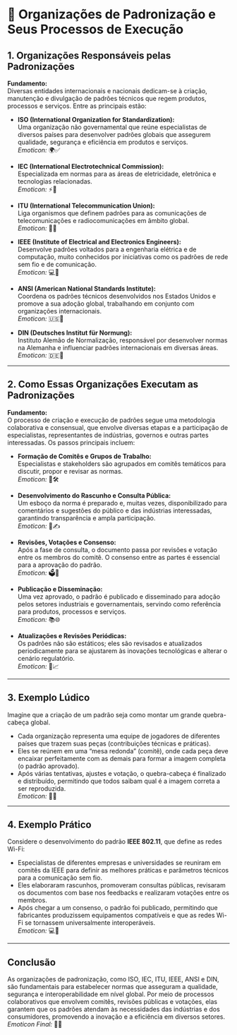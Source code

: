 # 📏 Organizações de Padronização e Seus Processos de Execução

## 1. Organizações Responsáveis pelas Padronizações
**Fundamento:**  
Diversas entidades internacionais e nacionais dedicam-se à criação, manutenção e divulgação de padrões técnicos que regem produtos, processos e serviços. Entre as principais estão:

- **ISO (International Organization for Standardization):**  
  Uma organização não governamental que reúne especialistas de diversos países para desenvolver padrões globais que assegurem qualidade, segurança e eficiência em produtos e serviços.  
  *Emoticon:* 🌍✅

- **IEC (International Electrotechnical Commission):**  
  Especializada em normas para as áreas de eletricidade, eletrônica e tecnologias relacionadas.  
  *Emoticon:* ⚡🔌

- **ITU (International Telecommunication Union):**  
  Liga organismos que definem padrões para as comunicações de telecomunicações e radiocomunicações em âmbito global.  
  *Emoticon:* 📡🌐

- **IEEE (Institute of Electrical and Electronics Engineers):**  
  Desenvolve padrões voltados para a engenharia elétrica e de computação, muito conhecidos por iniciativas como os padrões de rede sem fio e de comunicação.  
  *Emoticon:* 💻📶

- **ANSI (American National Standards Institute):**  
  Coordena os padrões técnicos desenvolvidos nos Estados Unidos e promove a sua adoção global, trabalhando em conjunto com organizações internacionais.  
  *Emoticon:* 🇺🇸📜

- **DIN (Deutsches Institut für Normung):**  
  Instituto Alemão de Normalização, responsável por desenvolver normas na Alemanha e influenciar padrões internacionais em diversas áreas.  
  *Emoticon:* 🇩🇪📏

---

## 2. Como Essas Organizações Executam as Padronizações
**Fundamento:**  
O processo de criação e execução de padrões segue uma metodologia colaborativa e consensual, que envolve diversas etapas e a participação de especialistas, representantes de indústrias, governos e outras partes interessadas. Os passos principais incluem:

- **Formação de Comitês e Grupos de Trabalho:**  
  Especialistas e stakeholders são agrupados em comitês temáticos para discutir, propor e revisar as normas.  
  *Emoticon:* 👥🛠️

- **Desenvolvimento do Rascunho e Consulta Pública:**  
  Um esboço da norma é preparado e, muitas vezes, disponibilizado para comentários e sugestões do público e das indústrias interessadas, garantindo transparência e ampla participação.  
  *Emoticon:* 📄✍️

- **Revisões, Votações e Consenso:**  
  Após a fase de consulta, o documento passa por revisões e votação entre os membros do comitê. O consenso entre as partes é essencial para a aprovação do padrão.  
  *Emoticon:* 🗳️🤝

- **Publicação e Disseminação:**  
  Uma vez aprovado, o padrão é publicado e disseminado para adoção pelos setores industriais e governamentais, servindo como referência para produtos, processos e serviços.  
  *Emoticon:* 📚🌐

- **Atualizações e Revisões Periódicas:**  
  Os padrões não são estáticos; eles são revisados e atualizados periodicamente para se ajustarem às inovações tecnológicas e alterar o cenário regulatório.  
  *Emoticon:* 🔄📈

---

## 3. Exemplo Lúdico
Imagine que a criação de um padrão seja como montar um grande quebra-cabeça global.  
- Cada organização representa uma equipe de jogadores de diferentes países que trazem suas peças (contribuições técnicas e práticas).  
- Eles se reúnem em uma “mesa redonda” (comitê), onde cada peça deve encaixar perfeitamente com as demais para formar a imagem completa (o padrão aprovado).  
- Após várias tentativas, ajustes e votação, o quebra-cabeça é finalizado e distribuído, permitindo que todos saibam qual é a imagem correta a ser reproduzida.  
*Emoticon:* 🧩🤝

---

## 4. Exemplo Prático
Considere o desenvolvimento do padrão **IEEE 802.11**, que define as redes Wi-Fi:  
- Especialistas de diferentes empresas e universidades se reuniram em comitês da IEEE para definir as melhores práticas e parâmetros técnicos para a comunicação sem fio.  
- Eles elaboraram rascunhos, promoveram consultas públicas, revisaram os documentos com base nos feedbacks e realizaram votações entre os membros.  
- Após chegar a um consenso, o padrão foi publicado, permitindo que fabricantes produzissem equipamentos compatíveis e que as redes Wi-Fi se tornassem universalmente interoperáveis.  
*Emoticon:* 💻📶

---

## Conclusão
As organizações de padronização, como ISO, IEC, ITU, IEEE, ANSI e DIN, são fundamentais para estabelecer normas que asseguram a qualidade, segurança e interoperabilidade em nível global. Por meio de processos colaborativos que envolvem comitês, revisões públicas e votações, elas garantem que os padrões atendam às necessidades das indústrias e dos consumidores, promovendo a inovação e a eficiência em diversos setores.  
*Emoticon Final:* 🌟📜